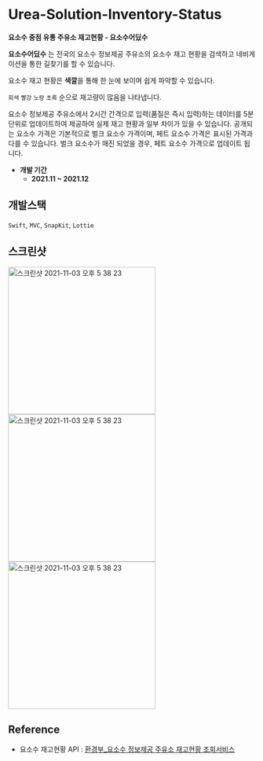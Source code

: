 # Urea-Solution-Inventory-Status

**요소수 중점 유통 주유소 재고현황 - 요소수어딨수**

**요소수어딨수** 는 전국의 요소수 정보제공 주유소의 요소수 재고 현황을 검색하고 네비게이션을 통한 길찾기를 할 수 있습니다.

요소수 재고 현황은 **색깔**을 통해 한 눈에 보이며 쉽게 파악할 수 있습니다.

`회색` `빨강` `노랑` `초록` 순으로 재고량이 많음을 나타냅니다.

요소수 정보제공 주유소에서 2시간 간격으로 입력(품질은 즉시 입력)하는 데이터를 5분 단위로 업데이트하여 제공하여 실제 재고 현황과 일부 차이가 있을 수 있습니다.
공개되는 요소수 가격은 기본적으로 벌크 요소수 가격이며, 페트 요소수 가격은 표시된 가격과 다를 수 있습니다.
벌크 요소수가 매진 되었을 경우, 페트 요소수 가격으로 업데이트 됩니다.


* **개발 기간**
    + **2021.11 ~ 2021.12**


## 개발스택
`Swift`, `MVC`, `SnapKit`, `Lottie`


## 스크린샷

<img width="300" alt="스크린샷 2021-11-03 오후 5 38 23" src="https://user-images.githubusercontent.com/69520548/147864499-33d468f2-596d-4f40-8e0f-929d0ca8200e.png"><img width="300" alt="스크린샷 2021-11-03 오후 5 38 23" src="https://user-images.githubusercontent.com/69520548/147864533-65c0761f-997f-456b-b925-a5156745ae8a.png"><img width="300" alt="스크린샷 2021-11-03 오후 5 38 23" src="https://user-images.githubusercontent.com/69520548/147864534-4fb13b20-18b7-4f39-a56d-b2fb6860a103.png">


## Reference
* 요소수 재고현황 API : [환경부_요소수 정보제공 주유소 재고현황 조회서비스](https://www.data.go.kr/data/15095040/openapi.do)

